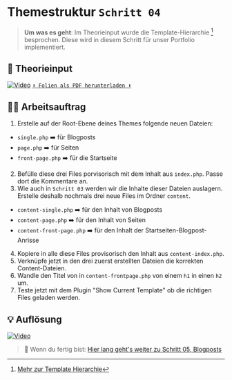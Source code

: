 # Themestruktur `Schritt 04`
> **Um was es geht**: 
> Im Theorieinput wurde die Template-Hierarchie [^1] besprochen. 
> Diese wird in diesem Schritt für unser Portfolio implementiert.

## 🧠 Theorieinput 
[![Video](https://i3.ytimg.com/vi/z1XVoRSLTjw/maxresdefault.jpg)](https://www.youtube.com/watch?v=z1XVoRSLTjw)
[`⬇️ Folien als PDF herunterladen ⬇️`](https://drive.google.com/file/d/1tICvaDZl0Ans_ciTNK35XkLMgrXYfUwt/view?usp=sharing)

## 🧑‍💻 Arbeitsauftrag

1. Erstelle auf der Root-Ebene deines Themes folgende neuen Dateien:
- `single.php` ➡️ für Blogposts
- `page.php` ➡️ für Seiten
- `front-page.php` ➡️ für die Startseite
2. Befülle diese drei Files porvisorisch mit dem Inhalt aus `index.php`. Passe dort die Kommentare an.
3. Wie auch in `Schritt 03` werden wir die Inhalte dieser Dateien auslagern. Erstelle deshalb nochmals drei neue Files im Ordner `content`.
- `content-single.php` ➡️ für den Inhalt von Blogposts
- `content-page.php` ➡️ für den Inhalt von Seiten
- `content-front-page.php` ➡️ für den Inhalt der Startseiten-Blogpost-Anrisse
4. Kopiere in alle diese Files provisorisch den Inhalt aus `content-index.php`.
5. Verknüpfe jetzt in den drei zuerst erstellten Dateien die korrekten Content-Dateien.
6. Wandle den Titel von in `content-frontpage.php` von einem `h1` in einen `h2` um.
7. Teste jetzt mit dem Plugin "Show Current Template" ob die richtigen Files geladen werden.

[^1]: [Mehr zur Template Hierarchie](https://wphierarchy.com/)

## 💡 Auflösung 
[![Video](https://i3.ytimg.com/vi/z1XVoRSLTjw/maxresdefault.jpg)](https://www.youtube.com/watch?v=z1XVoRSLTjw)

>  🔗 Wenn du fertig bist:
>  [Hier lang geht's weiter zu Schritt 05, Blogposts](/05_blogposts)
